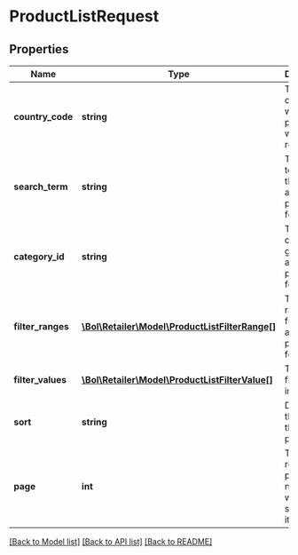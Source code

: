 # ProductListRequest

## Properties
Name | Type | Description | Notes
------------ | ------------- | ------------- | -------------
**country_code** | **string** | The country for which the products will be retrieved. | [optional] [default to 'NL']
**search_term** | **string** | The search term to get the associated products for. | [optional] 
**category_id** | **string** | The category to get the associated products for. | [optional] 
**filter_ranges** | [**\Bol\Retailer\Model\ProductListFilterRange[]**](ProductListFilterRange.md) | The list of range filters to get associated products for. | [optional] 
**filter_values** | [**\Bol\Retailer\Model\ProductListFilterValue[]**](ProductListFilterValue.md) | The list of filter values in this filter. | [optional] 
**sort** | **string** | Determines the order of the products. | [optional] 
**page** | **int** | The requested page number with a page size of 50 items. | [default to 1]

[[Back to Model list]](../../README.md#documentation-for-models) [[Back to API list]](../../README.md#documentation-for-api-endpoints) [[Back to README]](../../README.md)

